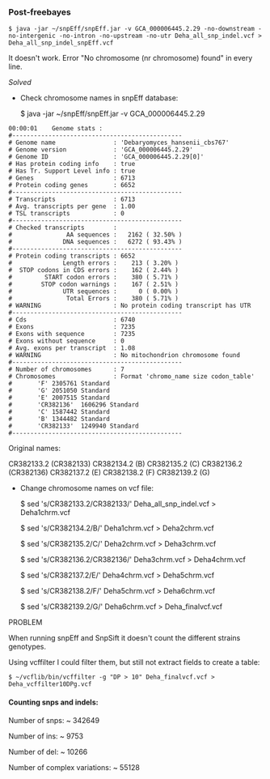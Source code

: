 ### Post-freebayes


	$ java -jar ~/snpEff/snpEff.jar -v GCA_000006445.2.29 -no-downstream -no-intergenic -no-intron -no-upstream -no-utr Deha_all_snp_indel.vcf > Deha_all_snp_indel_snpEff.vcf

It doesn't work. Error "No chromosome (nr chromosome) found" in every line.

*Solved*

- Check chromosome names in snpEff database:

	$ java -jar ~/snpEff/snpEff.jar -v GCA_000006445.2.29


```
00:00:01	Genome stats :
#-----------------------------------------------
# Genome name                : 'Debaryomyces_hansenii_cbs767'
# Genome version             : 'GCA_000006445.2.29'
# Genome ID                  : 'GCA_000006445.2.29[0]'
# Has protein coding info    : true
# Has Tr. Support Level info : true
# Genes                      : 6713
# Protein coding genes       : 6652
#-----------------------------------------------
# Transcripts                : 6713
# Avg. transcripts per gene  : 1.00
# TSL transcripts            : 0
#-----------------------------------------------
# Checked transcripts        : 
#               AA sequences :   2162 ( 32.50% )
#              DNA sequences :   6272 ( 93.43% )
#-----------------------------------------------
# Protein coding transcripts : 6652
#              Length errors :    213 ( 3.20% )
#  STOP codons in CDS errors :    162 ( 2.44% )
#         START codon errors :    380 ( 5.71% )
#        STOP codon warnings :    167 ( 2.51% )
#              UTR sequences :      0 ( 0.00% )
#               Total Errors :    380 ( 5.71% )
# WARNING                    : No protein coding transcript has UTR
#-----------------------------------------------
# Cds                        : 6740
# Exons                      : 7235
# Exons with sequence        : 7235
# Exons without sequence     : 0
# Avg. exons per transcript  : 1.08
# WARNING                    : No mitochondrion chromosome found
#-----------------------------------------------
# Number of chromosomes      : 7
# Chromosomes                : Format 'chromo_name size codon_table'
#		'F'	2305761	Standard
#		'G'	2051050	Standard
#		'E'	2007515	Standard
#		'CR382136'	1606296	Standard
#		'C'	1587442	Standard
#		'B'	1344482	Standard
#		'CR382133'	1249940	Standard
#-----------------------------------------------
```

Original names:

CR382133.2 (CR382133)
CR382134.2 (B)
CR382135.2 (C)
CR382136.2 (CR382136)
CR382137.2 (E)
CR382138.2 (F)
CR382139.2 (G)

- Change chromosome names on vcf file:


	$ sed 's/CR382133.2/CR382133/' Deha_all_snp_indel.vcf > Deha1chrm.vcf

	$ sed 's/CR382134.2/B/' Deha1chrm.vcf > Deha2chrm.vcf

	$ sed 's/CR382135.2/C/' Deha2chrm.vcf > Deha3chrm.vcf

	$ sed 's/CR382136.2/CR382136/' Deha3chrm.vcf > Deha4chrm.vcf

	$ sed 's/CR382137.2/E/' Deha4chrm.vcf > Deha5chrm.vcf

	$ sed 's/CR382138.2/F/' Deha5chrm.vcf > Deha6chrm.vcf

	$ sed 's/CR382139.2/G/' Deha6chrm.vcf > Deha_finalvcf.vcf


PROBLEM

When running snpEff and SnpSift it doesn't count the different strains genotypes. 

Using vcffilter I could filter them, but still not extract fields to create a table:

	$ ~/vcflib/bin/vcffilter -g "DP > 10" Deha_finalvcf.vcf > Deha_vcffilter10DPg.vcf


#### Counting snps and indels:

Number of snps: ~ 342649

Number of ins: ~ 9753

Number of del: ~ 10266

Number of complex variations: ~ 55128

